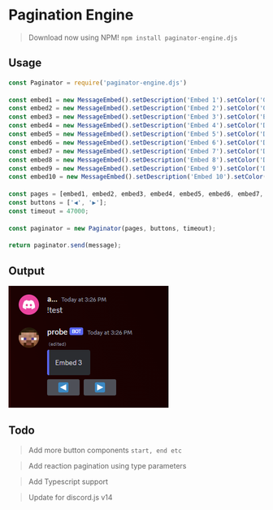 # Pagination Engine

> Download now using NPM! `npm install paginator-engine.djs`

## Usage

```js
const Paginator = require('paginator-engine.djs')

const embed1 = new MessageEmbed().setDescription('Embed 1').setColor('GREY');
const embed2 = new MessageEmbed().setDescription('Embed 2').setColor('ORANGE');
const embed3 = new MessageEmbed().setDescription('Embed 3').setColor('BLURPLE');
const embed4 = new MessageEmbed().setDescription('Embed 4').setColor('DARK_GOLD');
const embed5 = new MessageEmbed().setDescription('Embed 5').setColor('DARK_GREEN');
const embed6 = new MessageEmbed().setDescription('Embed 6').setColor('DARK_PURPLE');
const embed7 = new MessageEmbed().setDescription('Embed 7').setColor('DARK_RED');
const embed8 = new MessageEmbed().setDescription('Embed 8').setColor('DARK_TEAL');
const embed9 = new MessageEmbed().setDescription('Embed 9').setColor('DARK_AQUA');
const embed10 = new MessageEmbed().setDescription('Embed 10').setColor('DARK_BLUE');

const pages = [embed1, embed2, embed3, embed4, embed5, embed6, embed7, embed8, embed9, embed10];
const buttons = ['◀️', '▶️'];
const timeout = 47000;

const paginator = new Paginator(pages, buttons, timeout);

return paginator.send(message);
```

## Output

![alt text](https://raw.githubusercontent.com/goalqm/pagination-engine/main/Paginator/botexample.png)

## Todo

> Add more button components `start, end etc`

> Add reaction pagination using type parameters

> Add Typescript support

> Update for discord.js v14
